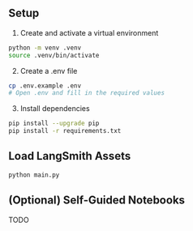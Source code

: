 ## Setup

1. Create and activate a virtual environment

```bash
python -m venv .venv
source .venv/bin/activate
```

2. Create a .env file

```bash
cp .env.example .env
# Open .env and fill in the required values
```

3. Install dependencies

```bash
pip install --upgrade pip
pip install -r requirements.txt
```

## Load LangSmith Assets

```bash
python main.py
```


## (Optional) Self-Guided Notebooks

TODO